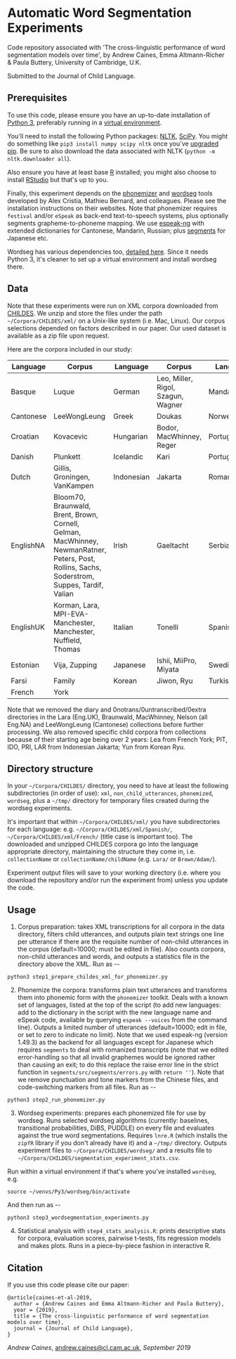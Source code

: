 # Automatic Word Segmentation Experiments

Code repository associated with 'The cross-linguistic performance of word segmentation models over time', by Andrew Caines, Emma Altmann-Richer & Paula Buttery, University of Cambridge, U.K. 

Submitted to the Journal of Child Language.


## Prerequisites

To use this code, please ensure you have an up-to-date installation of [Python 3](https://www.python.org/downloads), preferably running in a [virtual environment](https://docs.python.org/3/tutorial/venv.html).

You'll need to install the following Python packages: [NLTK](https://www.nltk.org/install.html), [SciPy](https://www.scipy.org/install.html). You might do something like `pip3 install numpy scipy nltk` once you've [upgraded pip](https://pip.pypa.io/en/stable/installing/#upgrading-pip). Be sure to also download the data associated with NLTK (`python -m nltk.downloader all`).

Also ensure you have at least base [R](https://www.r-project.org) installed; you might also choose to install [RStudio](https://www.rstudio.com) but that's up to you.

Finally, this experiment depends on the [phonemizer](https://github.com/bootphon/phonemizer) and [wordseg](https://wordseg.readthedocs.io) tools developed by Alex Cristia, Mathieu Bernard, and colleagues. Please see the installation instructions on their websites. Note that phonemizer requires `festival` and/or `eSpeak` as back-end text-to-speech systems, plus optionally segments grapheme-to-phoneme mapping. We use [espeak-ng](https://github.com/espeak-ng/espeak-ng) with extended dictionaries for Cantonese, Mandarin, Russian; plus [segments](https://github.com/cldf/segments) for Japanese etc.

Wordseg has various dependencies too, [detailed here](https://wordseg.readthedocs.io/en/latest/installation.html). Since it needs Python 3, it's cleaner to set up a virtual environment and install wordseg there.


## Data

Note that these experiments were run on XML corpora downloaded from [CHILDES](https://childes.talkbank.org/data-xml). We unzip and store the files under the path `~/Corpora/CHILDES/xml/` on a Unix-like system (i.e. Mac, Linux). Our corpus selections depended on factors described in our paper. Our used dataset is available as a zip file upon request.

Here are the corpora included in our study:

| Language | Corpus | Language | Corpus | Language | Corpus |
| -------- | ------ | -------- | ------ | -------- | ------ |
| Basque | Luque | German | Leo, Miller, Rigol, Szagun, Wagner | Mandarin | Tong, Zhou3 |
| Cantonese | LeeWongLeung | Greek | Doukas | Norwegian | Ringstad |
| Croatian | Kovacevic | Hungarian | Bodor, MacWhinney, Reger | PortugueseBR | Florianopolis |
| Danish | Plunkett | Icelandic | Kari | PortuguesePT | Santos |
| Dutch | Gillis, Groningen, VanKampen | Indonesian | Jakarta | Romanian | Avram |
| EnglishNA | Bloom70, Braunwald, Brent, Brown, Cornell, Gelman, MacWhinney, NewmanRatner, Peters, Post, Rollins, Sachs, Soderstrom, Suppes, Tardif, Valian | Irish | Gaeltacht | Serbian | SCECL |
| EnglishUK | Korman, Lara, MPI-EVA-Manchester, Manchester, Nuffield, Thomas | Italian | Tonelli | Spanish | Aguirre, JacksonThal, Nieva, OreaPine, Ornat, Vila |
| Estonian | Vija, Zupping | Japanese | Ishii, MiiPro, Miyata | Swedish| Lund |
| Farsi | Family | Korean | Jiwon, Ryu | Turkish | Aksu |
| French | York | | | | |


Note that we removed the diary and 0notrans/0untranscribed/0extra directories in the Lara (Eng.UK), Braunwald, MacWhinney, Nelson (all Eng.NA) and LeeWongLeung (Cantonese) collections before further processing. We also removed specific child corpora from collections because of their starting age being over 2 years: Lea from French York; PIT, IDO, PRI, LAR from Indonesian Jakarta; Yun from Korean Ryu.


## Directory structure

In your `~/Corpora/CHILDES/` directory, you need to have at least the following subdirectories (in order of use): `xml`, `non_child_utterances`, `phonemized`, `wordseg`, plus a `~/tmp/` directory for temporary files created during the wordseg experiments.

It's important that within `~/Corpora/CHILDES/xml/` you have subdirectories for each language: e.g. `~/Corpora/CHILDES/xml/Spanish/`, `~/Corpora/CHILDES/xml/French/` (title case is important too). The downloaded and unzipped CHILDES corpora go into the language appropriate directory, maintaining the structure they come in, i.e. `collectionName` or `collectionName/childName` (e.g. `Lara/` or `Brown/Adam/`).

Experiment output files will save to your working directory (i.e. where you download the repository and/or run the experiment from) unless you update the code.


## Usage

1. Corpus preparation: takes XML transcriptions for all corpora in the data directory, filters child utterances, and outputs plain text strings one line per utterance if there are the requisite number of non-child utterances in the corpus (default=10000; must be edited in file). Also counts corpora, non-child utterances and words, and outputs a statistics file in the directory above the XML. Run as --
```
python3 step1_prepare_childes_xml_for_phonemizer.py
```

2. Phonemize the corpora: transforms plain text utterances and transforms them into phonemic form with the `phonemizer` toolkit. Deals with a known set of languages, listed at the top of the script (to add new languages: add to the dictionary in the script with the new language name and eSpeak code, available by querying `espeak --voices` from the command line). Outputs a limited number of utterances (default=10000; edit in file, or set to zero to indicate no limit). Note that we used espeak-ng (version 1.49.3) as the backend for all languages except for Japanese which requires `segments` to deal with romanized transcripts (note that we edited error-handling so that all invalid graphemes would be ignored rather than causing an exit; to do this replace the raise error line in the strict function in `segments/src/segments/errors.py` with `return ''`). Note that we remove punctuation and tone markers from the Chinese files, and code-switching markers from all files. Run as --
```
python3 step2_run_phonemizer.py
```

3. Wordseg experiments: prepares each phonemized file for use by wordseg. Runs selected wordseg algorithms (currently: baselines, transitional probabilities, DiBS, PUDDLE) on every file and evaluates against the true word segmentations. Requires `lnre.R` (which installs the `zipfR` library if you don't already have it) and a `~/tmp/` directory. Outputs experiment files to `~/Corpora/CHILDES/wordseg/` and a results file to `~/Corpora/CHILDES/segmentation_experiment_stats.csv`.

Run within a virtual environment if that's where you've installed `wordseg`, e.g.
```
source ~/venvs/Py3/wordseg/bin/activate
```
And then run as --
```
python3 step3_wordsegmentation_experiments.py
```

4. Statistical analysis with `step4_stats_analysis.R`: prints descriptive stats for corpora, evaluation scores, pairwise t-tests, fits regression models and makes plots. Runs in a piece-by-piece fashion in interactive R.


## Citation

If you use this code please cite our paper:

```
@article{caines-et-al-2019,
  author = {Andrew Caines and Emma Altmann-Richer and Paula Buttery},
  year = {2019},
  title = {The cross-linguistic performance of word segmentation models over time},
  journal = {Journal of Child Language},
}
```

_Andrew Caines_, andrew.caines@cl.cam.ac.uk, _September 2019_
